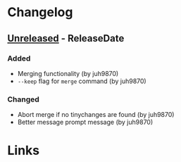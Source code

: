 # Changelog

<!-- next-header -->

## [Unreleased] - ReleaseDate

### Added

- Merging functionality (by juh9870)
- `--keep` flag for `merge` command (by juh9870)

### Changed

- Abort merge if no tinychanges are found (by juh9870)
- Better message prompt message (by juh9870)

# Links
<!-- next-url -->
[Unreleased]: https://github.com/juh9870/tinychange/compare/v0.0.0...HEAD